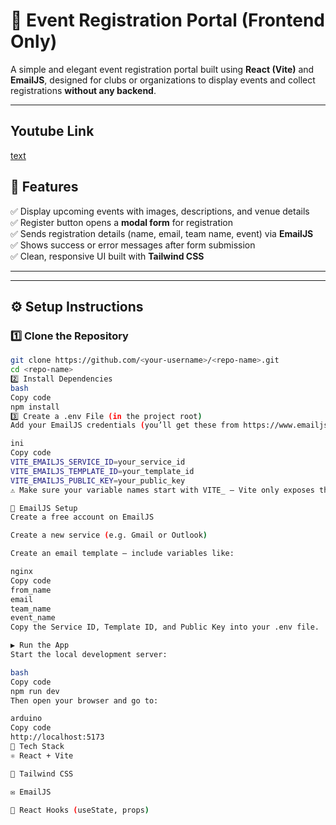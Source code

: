 # 🎉 Event Registration Portal (Frontend Only)

A simple and elegant event registration portal built using **React (Vite)** and **EmailJS**, designed for clubs or organizations to display events and collect registrations **without any backend**.

---
## Youtube Link
[text](https://youtu.be/Pn9vw-C_MHs)

## 🚀 Features

✅ Display upcoming events with images, descriptions, and venue details  
✅ Register button opens a **modal form** for registration  
✅ Sends registration details (name, email, team name, event) via **EmailJS**  
✅ Shows success or error messages after form submission  
✅ Clean, responsive UI built with **Tailwind CSS**

---

---

## ⚙️ Setup Instructions

### 1️⃣ Clone the Repository
```bash
git clone https://github.com/<your-username>/<repo-name>.git
cd <repo-name>
2️⃣ Install Dependencies
bash
Copy code
npm install
3️⃣ Create a .env File (in the project root)
Add your EmailJS credentials (you’ll get these from https://www.emailjs.com):

ini
Copy code
VITE_EMAILJS_SERVICE_ID=your_service_id
VITE_EMAILJS_TEMPLATE_ID=your_template_id
VITE_EMAILJS_PUBLIC_KEY=your_public_key
⚠️ Make sure your variable names start with VITE_ — Vite only exposes those to the frontend.

📧 EmailJS Setup
Create a free account on EmailJS

Create a new service (e.g. Gmail or Outlook)

Create an email template — include variables like:

nginx
Copy code
from_name
email
team_name
event_name
Copy the Service ID, Template ID, and Public Key into your .env file.

▶️ Run the App
Start the local development server:

bash
Copy code
npm run dev
Then open your browser and go to:

arduino
Copy code
http://localhost:5173
🧩 Tech Stack
⚛️ React + Vite

💨 Tailwind CSS

✉️ EmailJS

🧠 React Hooks (useState, props)